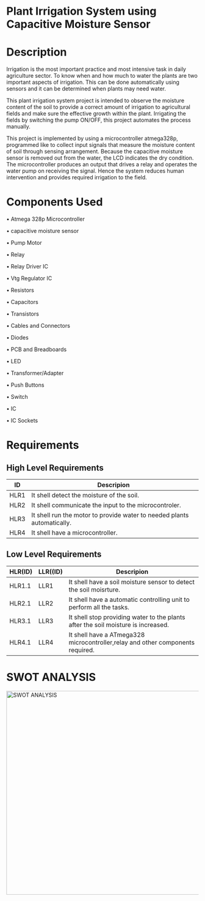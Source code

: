 # Plant Irrigation System using Capacitive Moisture Sensor
# Description

Irrigation is the most important practice and most intensive task in daily agriculture sector. To know when and how much to water the plants are two important aspects of irrigation. This can be done automatically using sensors and it can be determined when plants may need water. 

This plant irrigation system project is intended to observe the moisture content of the soil to provide a correct amount of irrigation to agricultural fields and make sure the effective growth within the plant. Irrigating the fields by switching the pump ON/OFF, this project automates the process manually. 

This project is implemented by using a microcontroller atmega328p, programmed like to collect input signals that measure the moisture content of soil through sensing arrangement. Because the capacitive moisture sensor is removed out from the water, the LCD indicates the dry condition. The microcontroller produces an output that drives a relay and operates the water pump on receiving the signal. Hence the system reduces human intervention and provides required irrigation to the field.

# Components Used

•	Atmega 328p Microcontroller

•	capacitive moisture sensor

•	Pump Motor

•	Relay

•	Relay Driver IC

•	Vtg Regulator IC

•	Resistors

•	Capacitors

•	Transistors

•	Cables and Connectors

•	Diodes

•	PCB and Breadboards

•	LED

•	Transformer/Adapter

•	Push Buttons

•	Switch

•	IC

•	IC Sockets

# Requirements

## High Level Requirements

| **ID** | **Descripion** |
| --- | --- |
| HLR1 |  It shell detect the moisture of the soil. | 
| HLR2 |  It shell communicate the input to the microcontroler. | 
| HLR3 |  It shell run the motor to provide water to needed  plants automatically. | 
| HLR4 |  It shell have a microcontroller. | 

## Low Level Requirements

| **HLR(ID)** | **LLR((ID)** | **Descripion** |
| --- | --- | --- |
| HLR1.1 | LLR1 |  It shell have a soil moisture sensor to detect the soil moisrture. | 
| HLR2.1 | LLR2 | It shell have a automatic controlling unit to perform all the tasks. | 
| HLR3.1 | LLR3 | It shell stop providing water to the plants after the soil moisture is increased. | 
| HLR4.1 | LLR4 | It shell have a ATmega328 microcontroller,relay and other components required. | 

# SWOT ANALYSIS

<img width="533" alt="SWOT ANALYSIS" src="https://user-images.githubusercontent.com/98833482/155832779-6e556281-a41d-4d6c-bb48-036637b24758.png">












